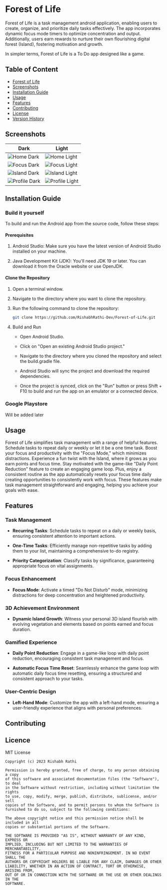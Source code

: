 # Forest of Life
Forest of Life is a task management android application, enabling users to create, organize, and
prioritize daily tasks effectively. The app incorporates dynamic focus mode timers to optimize
concentration and output. Additionally, users earn rewards to nurture their own flourishing digital forest (Island), fostering motivation and growth.

In simpler terms, Forest of Life is a To Do app designed like a game.

## Table of Content
- [Forest of Life](#Forest-of-Life)
- [Screenshots](#screenshots)
- [Installation Guide](#installation-guide)
- [Usage](#usage)
- [Features](#features)
- [Contributing](#contributing)
- [License](#license)
- [Version History](#version-history)

## Screenshots
|Dark|Light|
|-|-|
|<img src="/screenshots/Home-Dark.jpeg" alt="Home Dark"/>|<img src="/screenshots/Home-Light.jpeg" alt="Home Light"/>|
|<img src="/screenshots/Focus-Dark.jpeg" alt="Focus Dark"/>|<img src="/screenshots/Focus-Light.jpeg" alt="Focus Light"/>|
|<img src="/screenshots/Island-Dark.jpeg" alt="Island Dark"/>|<img src="/screenshots/Island-Light.jpeg" alt="Island Light"/>|
|<img src="/screenshots/Profile-Dark.jpeg" alt="Profile Dark"/>|<img src="/screenshots/Profile-Light.jpeg" alt="Profile Light"/>|


## Installation Guide

### Build it yourself

To build and run the Android app from the source code, follow these steps:

#### Prerequisites

1. Android Studio: Make sure you have the latest version of Android Studio installed on your machine.

2. Java Development Kit (JDK): You'll need JDK 19 or later. You can download it from the Oracle website or use OpenJDK.

#### Clone the Repository

1. Open a terminal window.

2. Navigate to the directory where you want to clone the repository.

3. Run the following command to clone the repository:

   ```sh
   git clone https://github.com/RishabhRathi-Dev/Forest-of-Life.git

4. Build and Run

    - Open Android Studio.

    - Click on "Open an existing Android Studio project."

    - Navigate to the directory where you cloned the repository and select the build.gradle file.

    - Android Studio will sync the project and download the required dependencies.

    - Once the project is synced, click on the "Run" button or press Shift + F10 to build and run the app on an emulator or a connected device.

### Google Playstore

Will be added later

## Usage
Forest of Life simplifies task management with a range of helpful features. Schedule tasks to repeat daily or weekly or let it be a one time task. Boost your focus and productivity with the "Focus Mode," which minimizes distractions. Experience a fun twist with the Island, where it grows as you earn points and focus time. Stay motivated with the game-like "Daily Point Reduction" feature to create an engaging game loop. Plus, enjoy a consistent routine as the app automatically resets your focus time daily creating opportunities to consistently work with focus. These features make task management straightforward and engaging, helping you achieve your goals with ease.

## Features
### Task Management

- **Recurring Tasks**: Schedule tasks to repeat on a daily or weekly basis, ensuring consistent attention to important actions.

- **One-Time Tasks**: Efficiently manage non-repetitive tasks by adding them to your list, maintaining a comprehensive to-do registry.

- **Priority Categorization**: Classify tasks by significance, guaranteeing appropriate focus on vital assignments.

### Focus Enhancement

- **Focus Mode**: Activate a timed "Do Not Disturb" mode, minimizing distractions for deep concentration and heightened productivity.

### 3D Achievement Environment

- **Dynamic Island Growth**: Witness your personal 3D island flourish with evolving vegetation and elements based on points earned and focus duration.

### Gamified Experience

- **Daily Point Reduction**: Engage in a game-like loop with daily point reduction, encouraging consistent task management and focus.

- **Automatic Focus Time Reset**: Seamlessly enhance the game loop with automatic daily focus time resetting, ensuring a structured and consistent approach to your tasks.


### User-Centric Design

- **Left-Hand Mode**: Customize the app with a left-hand mode, ensuring a user-friendly experience that aligns with personal preferences.

## Contributing

## Licence

MIT License

    Copyright (c) 2023 Rishabh Rathi

    Permission is hereby granted, free of charge, to any person obtaining a copy
    of this software and associated documentation files (the "Software"), to deal
    in the Software without restriction, including without limitation the rights
    to use, copy, modify, merge, publish, distribute, sublicense, and/or sell
    copies of the Software, and to permit persons to whom the Software is
    furnished to do so, subject to the following conditions:

    The above copyright notice and this permission notice shall be included in all
    copies or substantial portions of the Software.

    THE SOFTWARE IS PROVIDED "AS IS", WITHOUT WARRANTY OF ANY KIND, EXPRESS OR
    IMPLIED, INCLUDING BUT NOT LIMITED TO THE WARRANTIES OF MERCHANTABILITY,
    FITNESS FOR A PARTICULAR PURPOSE AND NONINFRINGEMENT. IN NO EVENT SHALL THE
    AUTHORS OR COPYRIGHT HOLDERS BE LIABLE FOR ANY CLAIM, DAMAGES OR OTHER
    LIABILITY, WHETHER IN AN ACTION OF CONTRACT, TORT OR OTHERWISE, ARISING FROM,
    OUT OF OR IN CONNECTION WITH THE SOFTWARE OR THE USE OR OTHER DEALINGS IN THE
    SOFTWARE.

